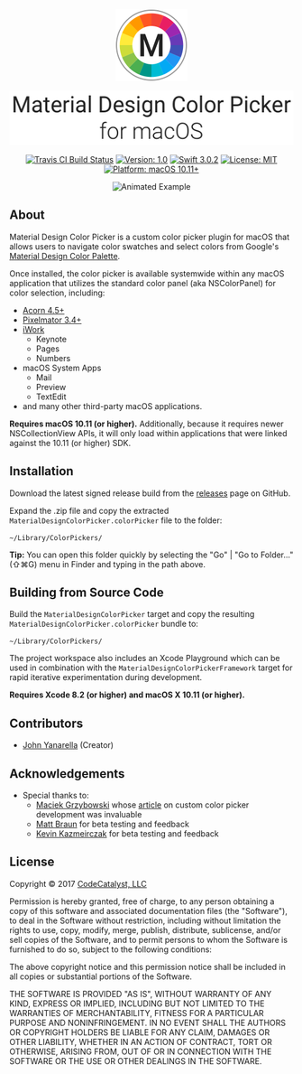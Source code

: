 <p align="center">
	<img src="Design/Logo@2x.png" alt="Icon" width="128" height="128">
</p>
<p align="center">
	<img src="Design/Title@2x.png" alt="Icon" width="512" height="96">
</p>

<p align="center">
	<a href="https://travis-ci.org/CodeCatalyst/MaterialDesignColorPicker"><img src="https://travis-ci.org/CodeCatalyst/MaterialDesignColorPicker.svg?branch=master" alt="Travis CI Build Status"></a>
	<a href="https://github.com/CodeCatalyst/MaterialDesignColorPicker/releases"><img src="https://img.shields.io/badge/version-1.0-yellow.svg" alt="Version: 1.0"></a>
	<a href="https://developer.apple.com/swift/"><img src="https://img.shields.io/badge/Swift-3.0.2-orange.svg" alt="Swift 3.0.2"></a>
	<a href="LICENSE"><img src="https://img.shields.io/badge/license-MIT License-blue.svg" alt="License: MIT"></a>
	<a href="http://www.apple.com/macos"><img src="https://img.shields.io/badge/platform-macOS 10.11+-lightgrey.svg" alt="Platform: macOS 10.11+"></a>
</p>

<p align="center">
	<img src="Design/Example.gif" alt="Animated Example" width="314" height="634">
</p>

## About

Material Design Color Picker is a custom color picker plugin for macOS that allows users to navigate color swatches and select colors from Google's [Material Design Color Palette](https://material.io/guidelines/style/color.html).


Once installed, the color picker is available systemwide within any macOS application that utilizes the standard color panel (aka NSColorPanel) for color selection, including:

* [Acorn 4.5+](http://www.flyingmeat.com/acorn/)
* [Pixelmator 3.4+](http://www.pixelmator.com/mac/)
* [iWork](http://www.apple.com/iwork/)
	* Keynote
	* Pages
	* Numbers
* macOS System Apps
	* Mail
	* Preview
	* TextEdit
* and many other third-party macOS applications.

**Requires macOS 10.11 (or higher).** Additionally, because it requires newer NSCollectionView APIs, it will only load within applications that were linked against the 10.11 (or higher) SDK.

## Installation

Download the latest signed release build from the [releases](https://github.com/CodeCatalyst/MaterialDesignColorPicker/releases) page on GitHub.

Expand the .zip file and copy the extracted `MaterialDesignColorPicker.colorPicker` file to the folder:

```
~/Library/ColorPickers/
```

**Tip:** You can open this folder quickly by selecting the "Go" | "Go to Folder..." (⇧⌘G) menu in Finder and typing in the path above.

## Building from Source Code

Build the `MaterialDesignColorPicker` target and copy the resulting `MaterialDesignColorPicker.colorPicker` bundle to:

```
~/Library/ColorPickers/
```

The project workspace also includes an Xcode Playground which can be used in combination with the `MaterialDesignColorPickerFramework` target for rapid iterative experimentation during development.

**Requires Xcode 8.2 (or higher) and macOS X 10.11 (or higher).**

## Contributors

* [John Yanarella](http://twitter.com/johnyanarella) (Creator)

## Acknowledgements

* Special thanks to:
	* [Maciek Grzybowski](http://www.n-created.com/) whose [article](http://macoscope.com/blog/how-to-extend-the-os-x-color-panel-with-a-custom-color-picker/) on custom color picker development was invaluable
	* [Matt Braun](http://www.magnateinteractive.com/) for beta testing and feedback
	* [Kevin Kazmeirczak](http://www.kevinkaz.com/) for beta testing and feedback

## License

Copyright &copy; 2017 [CodeCatalyst, LLC](http://www.codecatalyst.com/)

Permission is hereby granted, free of charge, to any person obtaining a copy of this software and associated documentation files (the "Software"), to deal in the Software without restriction, including without limitation the rights to use, copy, modify, merge, publish, distribute, sublicense, and/or sell copies of the Software, and to permit persons to whom the Software is furnished to do so, subject to the following conditions:

The above copyright notice and this permission notice shall be included in all copies or substantial portions of the Software.

THE SOFTWARE IS PROVIDED "AS IS", WITHOUT WARRANTY OF ANY KIND, EXPRESS OR IMPLIED, INCLUDING BUT NOT LIMITED TO THE WARRANTIES OF MERCHANTABILITY, FITNESS FOR A PARTICULAR PURPOSE AND NONINFRINGEMENT. IN NO EVENT SHALL THE AUTHORS OR COPYRIGHT HOLDERS BE LIABLE FOR ANY CLAIM, DAMAGES OR OTHER LIABILITY, WHETHER IN AN ACTION OF CONTRACT, TORT OR OTHERWISE, ARISING FROM, OUT OF OR IN CONNECTION WITH THE SOFTWARE OR THE USE OR OTHER DEALINGS IN THE SOFTWARE.
